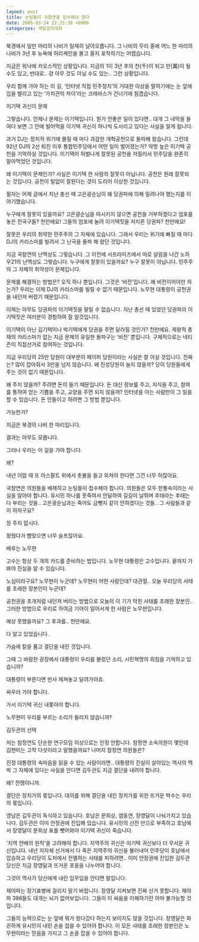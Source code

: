 ```yaml
---
layout: post
title: 눈팅들이 국참연을 접수해야 한다
date: 2005-03-24 22:33:38 +0900
categories: 깨달음의대화
---
```

북경에서 일만 마리의 나비가 일제히 날아오릅니다. 그 나비의 무리 중에 어느 한 마리의 나비가 3년 후 뉴욕에 허리케인을 몰고 올지 포착하기는 어렵습니다.
  

  
지금은 워낙에 카오스적인 상황입니다. 지금의 1이 3년 후의 천(千)이 되고 만(萬)이 될 수도 있고, 반대로.. 걍 아무 것도 아닐 수도 있는.. 그런 상황입니다.
  

  
우리 함께 가야 하는 이 길, ‘인터넷 직접 민주정치’의 거대한 이상을 말하기에는 눈 앞에 입을 벌리고 있는 ‘가치관의 차이’라는 크레바스가 건너기에 힘겹습니다.
  

  
이기택 귀신이 문제
  
그렇습니다. 언제나 문제는 이기택입니다. 뭔가 안좋은 일이 있다면.. 대개 그 내막을 들여다 보면 그 안에 빌어먹을 이기택 귀신이 하나씩 도사리고 있다는 사실을 알게 됩니다.
  

  
과거 DJ는 정치적 위기에 몰릴 때 마다 과감한 개혁공천으로 돌파해 왔습니다. 그런데 92년 DJ의 2선 퇴진 이후 통합민주당에서 어떤 일이 벌어졌는가? 악명 높은 이기택 공천을 기억하실 것입니다. 이기택이 허벌나게 잘못된 공천을 저질러서 민주당을 완죤히 말아먹었던 것입니다.
  

  
왜 이기택이 문제인가? 사실은 이기택 한 사람의 잘못이 아닙니다. 공천은 원래 잘못되는 것입니다. 공천이 탈없이 잘된다는 것이 도리어 이상한 것입니다.
  

  
필자는 어제 글에서 지난 총선 때 고은광순님이 왜 당권파에 의해 밀려나야 했는지를 이야기했습니다.
  

  
누구에게 잘못이 있을까요? 고은광순님을 따시키지 않으면 공천을 거부하겠다고 엄포를 놓은 전국구들? 천만에요! 그들의 엄포에 눌려 이기택짓을 저지른 당권파? 천만에요!
  

  
잘못은 우리의 취약한 민주주의 그 자체에 있습니다. 그래서 우리는 위기에 빠질 때 마다 DJ의 카리스마를 빌려서 그 난국을 돌파 해 왔던 것입니다.
  

  
지금 국참연의 난맥상도 그렇습니다. 그 이전에 서프라이즈에서 따로 살림을 나간 노하우21의 난맥상도 그렇습니다. 누구에게 잘못이 있을까요? 누구 잘못이 아닙니다. 민주주의 그 자체의 취약성이 문제입니다.
  

  
문제를 해결하는 방법은? 오직 하나 뿐입니다. 그것은 ‘비전’입니다. 왜 비전이어야만 하는가? 우리는 이제 DJ의 카리스마를 빌릴 수 없기 때문입니다. 노무현 대통령이 공천권을 내던져 버렸기 때문입니다.
  

  
이제는 아무도 당권파의 이기택짓을 말릴 수 없습니다. 지난 총선 때 있었던 당권파의 이기택짓은 여러분이 경험하여 잘 알것입니다.
  

  
이기택이 아닌 김기택이나 박기택에게 당권을 주면 달라질 것인가? 천만에요. 제왕적 총재의 카리스마가 없는 지금 문제의 유일한 돌파구는 ‘비전’ 뿐입니다. 구체적으로는 네티즌이 직접선거로 참여하는 것입니다.
  

  
지금 우리당의 25만 당원이 대부분이 페이퍼 당원이라는 사실은 잘 아실 것입니다. 진짜는? 많이 잡아줘서 3만을 넘지 않습니다. 왜 진성당원이 늘지 않을까? 당이 당원들에게 주는 것이 없기 때문입니다.
  

  
왜 주지 않을까? 주려면 돈이 들기 때문입니다. 돈 대신 정보를 주고, 지식을 주고, 참여를 통하여 얻는 기쁨을 주고, 교양을 주면 되지 않을까? 인터넷을 아는 사람만이 그 일을 할 수 있습니다. 돈 안들이고 하려면 그 방법 뿐입니다.
  

  
가능한가?
  
지금은 북경의 나비 한 마리입니다.
  
결과는 아무도 모릅니다.
  

  
그러나 우리는 이 길을 가야 합니다.
  
왜?
  

  
내년 이맘 때 또 아스팔트 위에서 촛불을 들고 외쳐야 한다면 그건 너무 하잖아요.
  

  
국참연은 의원들을 배제하고 눈팅들이 접수해야 합니다. 의원들은 모두 한통속이라는 사실을 알아야 합니다. 유시민 하나를 못죽여서 안달하여 길길이 날뛰며 추태라는 추태는 다 부리는 것들.. 고은광순님과는 죽어도 금뺏지 같이 안하겠다는 것들.. 그 사람들과 같이 하자구요?
  

  
정 주지 맙시다.
  
정줬다가 뺨맞으면 너무 슬프잖아요.
  

  
배후는 노무현
  
고수는 항상 두 개의 카드를 준비하는 법입니다. 노무현 대통령은 고수입니다. 끝까지 가봐야 진실을 알 수 있습니다.
  

  
노심이라구요? 노무현이 누군데? 노무현이 어떤 사람인데? 대관절.. 오늘 우리당의 사태를 초래한 장본인이 누군데?
  

  
공천권을 초개처럼 내던져 버리는 방법으로 오늘의 이 기가 막힌 사태를 초래한 장본인.. 그러한 방법으로 우리로 하여금 기어이 일어서게 한 사람은 노무현입니다.
  

  
예상 못했을까요? 그 후과를.. 천만에요.
  
다 알고 있었습니다.
  

  
가슴에 칼을 품고 결단을 내린 것입니다.
  
그때 그 바람찬 광장에서 대통령이 우리를 불렀던 소리, 시민혁명의 외침을 기억하고 있습니까?
  

  
대통령이 부른다면 만사 제쳐놓고 달려가야죠.
  
싸우러 가야 합니다.
  

  
가서 이기택 귀신 내쫓아야 합니다.
  
노무현이 우리를 부르는 소리가 들리지 않습니까?
  

  
김두관의 선택
  
저는 참정연도 단순한 연구모임 이상으로는 인정 안합니다. 참정연 소속의원이 몇인데 김현미는 고작 다섯이라고 말했을까요? 나머지 참정연 의원들은?
  

  
진정 대통령의 속마음을 읽을 수 있는 사람이라면.. 대통령의 진실이 살아있는 역사의 맥박 그 자체에 있다는 사실을 안다면 김두관도 지금 결단을 내려야 합니다.
  

  
왜? 전쟁이니까.
  
결단은 정치가의 몫입니다. 대의를 위해 결단을 내린 정치가를 위한 뜨거운 박수는 우리의 몫입니다.
  

  
영남은 김두관이 독식하고 있습니다. 호남은 문희상, 염동연, 장영달이 나눠가지고 있습니다. 김두관은 이미 안정권에 진입해 있습니다. 유시민의 선전 만으로 부족하고 호남에서 장영달이 문희상 표를 뺏어와야 이기택 귀신이 죽습니다.
  

  
'지역 안배의 원칙'을 고려해야 합니다. 지역주의 귀신은 이기택 귀신보다 더 무서운 귀신입니다. 내년 지자체 선거에서 다 죽은 지역주의 귀신을 불러내어 민주당이 호남에서 압승하고 우리당이 도처에서 전멸하는 사태를 피하려면.. 이미 안정권에 진입한 김두관 당신은 지금 장영달과 뜨거운 포옹을 나누어야 합니다.
  

  
그것이 역사가 당신에게 내린 임무임을 안다면 말입니다.
  

  
재야파는 장기표병에 걸리지 말기 바랍니다. 장영달 지켜보면 진짜 선거 못합니다. 재야파 386들도 대개는 뇌가 없어보입니다. 그들이 이 싸움을 이해하기란 아마 불가능할 것입니다.
  

  
그들의 능력으로는 눈 앞에 뭐가 왔다갔다 하는지 보이지도 않을 것입니다. 장영달은 화끈하게 유시민이 내민 손을 잡을 수 있어야 합니다. 이 모든 사태를 초래한 장본인은 노무현이라는 믿음을 가지고 그 손을 잡을 수 있어야 합니다.